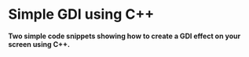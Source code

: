 # Simple GDI using C++


**Two simple code snippets showing how to create a GDI effect on your screen using C++.**


